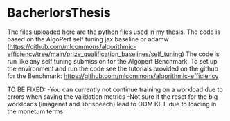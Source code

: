 # BacherlorsThesis
The files uploaded here are the python files used in my thesis.
The code is based on the AlgoPerf self tuning jax baseline or adamw (https://github.com/mlcommons/algorithmic-efficiency/tree/main/prize_qualification_baselines/self_tuning)
The code is run like any self tuning submission for the Algoperf Benchmark. To set up the environment and run the code see the tutorials provided on the github for the Benchmark:
https://github.com/mlcommons/algorithmic-efficiency

TO BE FIXED:
-You can currently not continue training on a workload due to errors when saving the validation metrics
-Not sure if the reset for the big workloads (imagenet and librispeech) lead to OOM KILL due to loading in the monetum terms
